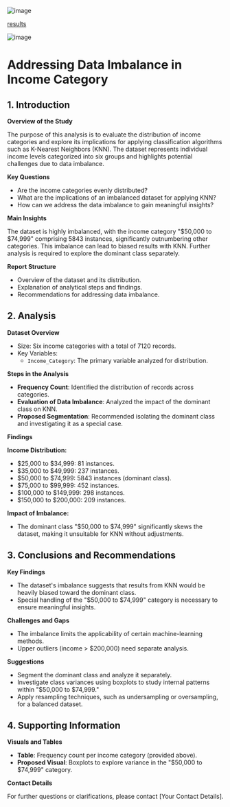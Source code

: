 ![image](https://github.com/user-attachments/assets/ce65b997-3401-487f-ad40-8882708743b7)

[results](https://github.com/data-portfolio-projects2/e-commerce/blob/main/1.%20customer%20analysis/1.%20data/2.%20processed/k%20accuracy.md)

![image](https://github.com/user-attachments/assets/db112d3c-a929-40de-b144-02516d563df2)

# Addressing Data Imbalance in Income Category

## 1. Introduction

**Overview of the Study**

The purpose of this analysis is to evaluate the distribution of income categories and explore its implications for applying classification algorithms such as K-Nearest Neighbors (KNN). The dataset represents individual income levels categorized into six groups and highlights potential challenges due to data imbalance.

**Key Questions**

*   Are the income categories evenly distributed?
*   What are the implications of an imbalanced dataset for applying KNN?
*   How can we address the data imbalance to gain meaningful insights?

**Main Insights**

The dataset is highly imbalanced, with the income category "$50,000 to $74,999" comprising 5843 instances, significantly outnumbering other categories. This imbalance can lead to biased results with KNN. Further analysis is required to explore the dominant class separately.

**Report Structure**

*   Overview of the dataset and its distribution.
*   Explanation of analytical steps and findings.
*   Recommendations for addressing data imbalance.

## 2. Analysis

**Dataset Overview**

*   Size: Six income categories with a total of 7120 records.
*   Key Variables:
    *   `Income_Category`: The primary variable analyzed for distribution.

**Steps in the Analysis**

*   **Frequency Count**: Identified the distribution of records across categories.
*   **Evaluation of Data Imbalance**: Analyzed the impact of the dominant class on KNN.
*   **Proposed Segmentation**: Recommended isolating the dominant class and investigating it as a special case.

**Findings**

**Income Distribution:**

*   $25,000 to $34,999: 81 instances.
*   $35,000 to $49,999: 237 instances.
*   $50,000 to $74,999: 5843 instances (dominant class).
*   $75,000 to $99,999: 452 instances.
*   $100,000 to $149,999: 298 instances.
*   $150,000 to $200,000: 209 instances.

**Impact of Imbalance:**

*   The dominant class "$50,000 to $74,999" significantly skews the dataset, making it unsuitable for KNN without adjustments.

## 3. Conclusions and Recommendations

**Key Findings**

*   The dataset's imbalance suggests that results from KNN would be heavily biased toward the dominant class.
*   Special handling of the "$50,000 to $74,999" category is necessary to ensure meaningful insights.

**Challenges and Gaps**

*   The imbalance limits the applicability of certain machine-learning methods.
*   Upper outliers (income > $200,000) need separate analysis.

**Suggestions**

*   Segment the dominant class and analyze it separately.
*   Investigate class variances using boxplots to study internal patterns within "$50,000 to $74,999."
*   Apply resampling techniques, such as undersampling or oversampling, for a balanced dataset.

## 4. Supporting Information

**Visuals and Tables**

*   **Table**: Frequency count per income category (provided above).
*   **Proposed Visual**: Boxplots to explore variance in the "$50,000 to $74,999" category.

**Contact Details**

For further questions or clarifications, please contact [Your Contact Details].




